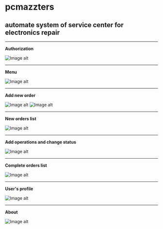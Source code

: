 # pcmazzters
## automate system of service center for electronics repair
***
**Authorization**
 
![Image alt](https://github.com/Erkenntnis/pcmazzters/raw/master/screenshots/login.png)
***
**Menu**
 
![Image alt](https://github.com/Erkenntnis/pcmazzters/raw/master/screenshots/menu.png)
***
**Add new order**
 
![Image alt](https://github.com/Erkenntnis/pcmazzters/raw/master/screenshots/chooseModel.png)
![Image alt](https://github.com/Erkenntnis/pcmazzters/raw/master/screenshots/customer.png)
***
**New orders list**
 
![Image alt](https://github.com/Erkenntnis/pcmazzters/raw/master/screenshots/newOrder.png)
***
**Add operations and change status**
 
![Image alt](https://github.com/Erkenntnis/pcmazzters/raw/master/screenshots/changeStatus.png)
***
**Complete orders list**
 
![Image alt](https://github.com/Erkenntnis/pcmazzters/raw/master/screenshots/complete.png)
***
**User's profile**
 
![Image alt](https://github.com/Erkenntnis/pcmazzters/raw/master/screenshots/complete.png)
***
**About**
 
![Image alt](https://github.com/Erkenntnis/pcmazzters/raw/master/screenshots/complete.png)
